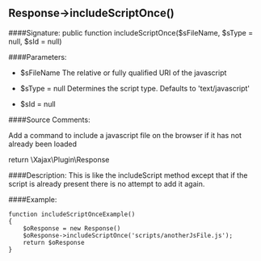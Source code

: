## Response->includeScriptOnce()

####Signature: public function includeScriptOnce($sFileName, $sType = null, $sId = null)

####Parameters:

* $sFileName The relative or fully qualified URI of the javascript

* $sType = null Determines the script type. Defaults to 'text/javascript'

* $sId = null




####Source Comments:

Add a command to include a javascript file on the browser if it has not already been loaded

return \Xajax\Plugin\Response

####Description:
This is like the includeScript method except that if the script is
already present there is no attempt to add it again.

####Example:
```
function includeScriptOnceExample()
{
    $oResponse = new Response()
    $oResponse->includeScriptOnce('scripts/anotherJsFile.js');
    return $oResponse
}
```